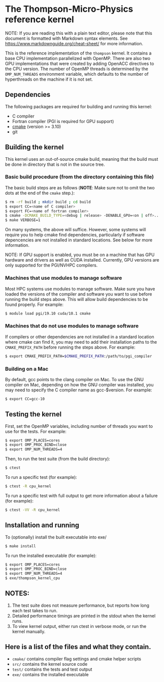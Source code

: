 # The Thompson-Micro-Physics reference kernel

NOTE: If you are reading this with a plain text editor, please note that this document is
formatted with Markdown syntax elements.  See https://www.markdownguide.org/cheat-sheet/
for more information.

This is the reference implementation of the `thompson` kernel.  It contains a base CPU implementation
parallelized with OpenMP.  There are also two GPU implementations that were created by adding
OpenACC directives to the CPU version.  The number of OpenMP threads is determined by the
`OMP_NUM_THREADS` environment variable, which defaults to the number of hyperthreads on the
machine if it is not set.

## Dependencies
The following packages are required for building and running this kernel:

* C compiler
* Fortran compiler (PGI is required for GPU support)
* [cmake](https://cmake.org/download/) (version >= 3.10)
* git

## Building the kernel

This kernel uses an out-of-source cmake build, meaning that the build must be done in 
directory that is not in the source tree.

### Basic build procedure (from the directory containing this file)

The basic build steps are as follows (**NOTE**: Make sure not to omit the two dots at the end
of the `cmake` step.):

```bash
$ rm -rf build ; mkdir build ; cd build
$ export CC=<name of C compiler>
$ export FC=<name of fortran compiler> 
$ cmake -DCMAKE_BUILD_TYPE=<debug | release> -DENABLE_GPU=<on | off>..
$ make VERBOSE=1
```

On many systems, the above will suffice. However, some systems will require you to help cmake
find dependencies, particularly if software depencencies are not installed in standard locations.
See below for more information.

NOTE: If GPU support is enabled, you must be on a machine that has GPU hardware and drivers as well as
CUDA installed.  Currently, GPU versions are only supported for the PGI/NVHPC compilers.

### Machines that use modules to manage software

Most HPC systems use modules to manage software.  Make sure you have loaded the versions of
the compiler and software you want to use before running the build steps above.  This will allow build
dependencies to be found properly.  For example:

```bash
$ module load pgi/19.10 cuda/10.1 cmake
```

### Machines that do not use modules to manage software

If compilers or other dependencies are not installed in a standard location where cmake can find it,
you may need to add their installation paths to the `CMAKE_PREFIX_PATH` before running the steps
above. For example:

```bash
$ export CMAKE_PREFIX_PATH=$CMAKE_PREFIX_PATH:/path/to/pgi_compiler
```

### Building on a Mac

By default, gcc points to the clang compiler on Mac.  To use the GNU compiler on Mac, depending
on how the GNU compiler was installed, you may need to specify the C compiler name as gcc-$version.
For example:

```bash
$ export CC=gcc-10
```

## Testing the kernel

First, set the OpenMP variables, including number of threads you want to use for the tests. For example:

```bash
$ export OMP_PLACES=cores
$ export OMP_PROC_BIND=close
$ export OMP_NUM_THREADS=4
```

Then, to run the test suite (from the build directory):

```bash
$ ctest
```

To run a specific test (for example):

```bash
$ ctest -R cpu_kernel
```

To run a specific test with full output to get more information about a failure (for example):

```bash
$ ctest -VV -R cpu_kernel
```

## Installation and running

To (optionally) install the built executable into exe/

```bash
$ make install
```

To run the installed executable (for example):

```bash
$ export OMP_PLACES=cores
$ export OMP_PROC_BIND=close
$ export OMP_NUM_THREADS=4
$ exe/thompson_kernel_cpu
```

## NOTES:

1. The test suite does not measure performance, but reports how long each test takes to run.
2. Detailed performance timings are printed in the stdout when the kernel runs.
3. To view kernel output, either run ctest in verbose mode, or run the kernel manually.

## Here is a list of the files and what they contain.

- `cmake/` contains compiler flag settings and cmake helper scripts
- `src/` contains the kernel source code
- `test/` contains the tests and test output
- `exe/` contains the installed executable


